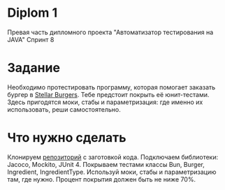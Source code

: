 # Diplom 1

Превая часть дипломного проекта "Автоматизатор тестирования на JAVA" Спринт 8

# Задание

Необходимо протестировать программу, которая помогает заказать бургер в [Stellar Burgers](https://stellarburgers.nomoreparties.site/). Тебе предстоит покрыть её юнит-тестами. 
Здесь пригодятся моки, стабы и параметризация: где именно их использовать, реши самостоятельно.

# Что нужно сделать

Клонируем [репозиторий](https://github.com/yandex-praktikum/QA-java-diplom-1) с заготовкой кода.
Подключаем библиотеки: Jacoco, Mockito, JUnit 4.
Покрываем тестами классы Bun, Burger, Ingredient, IngredientType. Используй моки, стабы и параметризацию там, где нужно.
Процент покрытия должен быть не ниже 70%.
